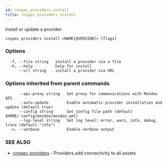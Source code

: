 ```yaml
---
id: cnspec_providers_install
title: cnspec providers install
---
```


Install or update a provider.

```
cnspec providers install <NAME[@VERSION]> [flags]
```

### Options

```
  -f, --file string   install a provider via a file
  -h, --help          help for install
      --url string    install a provider via URL
```

### Options inherited from parent commands

```
      --api-proxy string   Set proxy for communications with Mondoo API
      --auto-update        Enable automatic provider installation and update (default true)
      --config string      Set config file path (default $HOME/.config/mondoo/mondoo.yml)
      --log-level string   Set log level: error, warn, info, debug, trace (default "info")
  -v, --verbose            Enable verbose output
```

### SEE ALSO

- [cnspec providers](cnspec_providers.md) - Providers add connectivity to all assets
